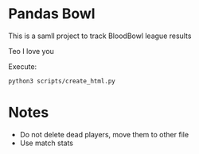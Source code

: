 # Pandas Bowl

This is a samll project to track BloodBowl league results

Teo I love you

Execute:

`python3 scripts/create_html.py`


# Notes

* Do not delete dead players, move them to other file
* Use match stats
